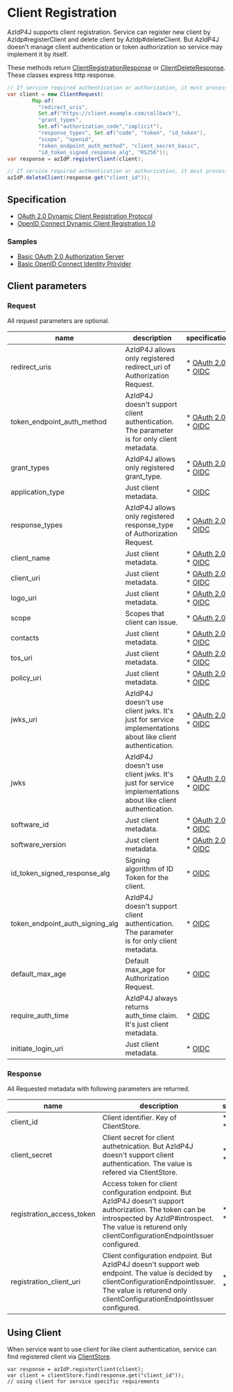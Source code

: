# Client Registration

AzIdP4J supports client registration.
Service can register new client by AzIdp#registerClient and delete client by AzIdp#deleteClient.
But AzIdP4J doesn't manage client authentication or token authorization so service may implement it by itself.

These methods return [ClientRegistrationResponse](https://github.com/inabajunmr/azidp4j/blob/main/azidp4j/src/main/java/org/azidp4j/client/response/ClientRegistrationResponse.java) or [ClientDeleteResponse](https://github.com/inabajunmr/azidp4j/blob/main/azidp4j/src/main/java/org/azidp4j/client/response/ClientDeleteResponse.java).
These classes express http response.

```java
// If service required authentication or authorization, it must process before AzIdp#registerClient.
var client = new ClientRequest(
        Map.of(
          "redirect_uris",
          Set.of("https://client.example.com/callback"),
          "grant_types",
          Set.of("authorization_code","implicit"),
          "response_types", Set.of("code", "token", "id_token"),
          "scope", "openid",
          "token_endpoint_auth_method", "client_secret_basic",
          "id_token_signed_response_alg", "RS256"));
var response = azIdP.registerClient(client);

// If service required authentication or authorization, it must process before AzIdp#deleteClient.
azIdP.deleteClient(response.get("client_id"));
```

## Specification

* [OAuth 2.0 Dynamic Client Registration Protocol](https://www.rfc-editor.org/rfc/rfc7591)
* [OpenID Connect Dynamic Client Registration 1.0](https://openid.net/specs/openid-connect-registration-1_0.html)

### Samples

* [Basic OAuth 2.0 Authorization Server](https://github.com/inabajunmr/azidp4j/blob/cdd6ca73797efb7642e970f03d53ddc867dfe323/azidp4j/src/test/java/org/azidp4j/sample/OAuth2Sample.java#L43-L60)
* [Basic OpenID Connect Identity Provider](https://github.com/inabajunmr/azidp4j/blob/df3e550359b75823f489b3c6f1571b59ef59552b/azidp4j/src/test/java/org/azidp4j/sample/OidcSample.java#L58-L75)

## Client parameters

### Request

All request parameters are optional.

| name | description | specification |
| --- | --- | --- |
| redirect_uris | AzIdP4J allows only registered redirect_uri of Authorization Request. | * [OAuth 2.0](https://www.rfc-editor.org/rfc/rfc7591)<br>* [OIDC](https://openid.net/specs/openid-connect-registration-1_0.html) |
| token_endpoint_auth_method | AzIdP4J doesn't support client authentication. The parameter is for only client metadata. | * [OAuth 2.0](https://www.rfc-editor.org/rfc/rfc7591)<br>* [OIDC](https://openid.net/specs/openid-connect-registration-1_0.html) |
| grant_types | AzIdP4J allows only registered grant_type. | * [OAuth 2.0](https://www.rfc-editor.org/rfc/rfc7591)<br>* [OIDC](https://openid.net/specs/openid-connect-registration-1_0.html) |
| application_type | Just client metadata. | * [OIDC](https://openid.net/specs/openid-connect-registration-1_0.html) |
| response_types | AzIdP4J allows only registered response_type of Authorization Request. | * [OAuth 2.0](https://www.rfc-editor.org/rfc/rfc7591)<br>* [OIDC](https://openid.net/specs/openid-connect-registration-1_0.html) |
| client_name | Just client metadata. | * [OAuth 2.0](https://www.rfc-editor.org/rfc/rfc7591)<br>* [OIDC](https://openid.net/specs/openid-connect-registration-1_0.html) |
| client_uri | Just client metadata. | * [OAuth 2.0](https://www.rfc-editor.org/rfc/rfc7591)<br>* [OIDC](https://openid.net/specs/openid-connect-registration-1_0.html) |
| logo_uri | Just client metadata. | * [OAuth 2.0](https://www.rfc-editor.org/rfc/rfc7591)<br>* [OIDC](https://openid.net/specs/openid-connect-registration-1_0.html) |
| scope | Scopes that client can issue. | * [OAuth 2.0](https://www.rfc-editor.org/rfc/rfc7591) |
| contacts | Just client metadata. | * [OAuth 2.0](https://www.rfc-editor.org/rfc/rfc7591)<br>* [OIDC](https://openid.net/specs/openid-connect-registration-1_0.html) |
| tos_uri | Just client metadata. | * [OAuth 2.0](https://www.rfc-editor.org/rfc/rfc7591)<br>* [OIDC](https://openid.net/specs/openid-connect-registration-1_0.html) |
| policy_uri | Just client metadata. | * [OAuth 2.0](https://www.rfc-editor.org/rfc/rfc7591)<br>* [OIDC](https://openid.net/specs/openid-connect-registration-1_0.html) |
| jwks_uri | AzIdP4J doesn't use client jwks. It's just for service implementations about like client authentication. | * [OAuth 2.0](https://www.rfc-editor.org/rfc/rfc7591)<br>* [OIDC](https://openid.net/specs/openid-connect-registration-1_0.html) |
| jwks | AzIdP4J doesn't use client jwks. It's just for service implementations about like client authentication. | * [OAuth 2.0](https://www.rfc-editor.org/rfc/rfc7591)<br>* [OIDC](https://openid.net/specs/openid-connect-registration-1_0.html) |
| software_id | Just client metadata. | * [OAuth 2.0](https://www.rfc-editor.org/rfc/rfc7591)<br>* [OIDC](https://openid.net/specs/openid-connect-registration-1_0.html) |
| software_version | Just client metadata. | * [OAuth 2.0](https://www.rfc-editor.org/rfc/rfc7591)<br>* [OIDC](https://openid.net/specs/openid-connect-registration-1_0.html) |
| id_token_signed_response_alg | Signing algorithm of ID Token for the client. | * [OIDC](https://openid.net/specs/openid-connect-registration-1_0.html) |
| token_endpoint_auth_signing_alg | AzIdP4J doesn't support client authentication. The parameter is for only client metadata. | * [OIDC](https://openid.net/specs/openid-connect-registration-1_0.html) |
| default_max_age | Default max_age for Authorization Request. | * [OIDC](https://openid.net/specs/openid-connect-registration-1_0.html) |
| require_auth_time | AzIdP4J always returns auth_time claim. It's just client metadata. | * [OIDC](https://openid.net/specs/openid-connect-registration-1_0.html) |
| initiate_login_uri | Just client metadata. | * [OIDC](https://openid.net/specs/openid-connect-registration-1_0.html) |

### Response

All Requested metadata with following parameters are returned.

| name | description | specification |
| --- | --- | --- |
| client_id | Client identifier. Key of  ClientStore. | * [OAuth 2.0](https://www.rfc-editor.org/rfc/rfc7591)<br>* [OIDC](https://openid.net/specs/openid-connect-registration-1_0.html) |
| client_secret | Client secret for client authetnication. But AzIdP4J doesn't support client authentication. The value is refered via ClientStore. | * [OAuth 2.0](https://www.rfc-editor.org/rfc/rfc7591)<br>* [OIDC](https://openid.net/specs/openid-connect-registration-1_0.html) |
| registration_access_token | Access token for client configuration endpoint. But AzIdP4J doesn't support authorization. The token can be introspected by AzIdP#introspect. The value is returend only clientConfigurationEndpointIssuer configured. | * [OAuth 2.0](https://www.rfc-editor.org/rfc/rfc7591)<br>* [OIDC](https://openid.net/specs/openid-connect-registration-1_0.html) |
| registration_client_uri | Client configuration endpoint. But AzIdP4J doesn't support web endpoint. The value is decided by clientConfigurationEndpointIssuer. The value is returend only clientConfigurationEndpointIssuer configured. | * [OAuth 2.0](https://www.rfc-editor.org/rfc/rfc7591)<br>* [OIDC](https://openid.net/specs/openid-connect-registration-1_0.html) |

## Using Client

When service want to use client for like client authentication, service can find registered client via [ClientStore](https://github.com/inabajunmr/azidp4j/blob/main/azidp4j/src/main/java/org/azidp4j/client/ClientStore.java).
```
var response = azIdP.registerClient(client);
var client = clientStore.find(response.get("client_id"));
// using client for service specific requirements
```
